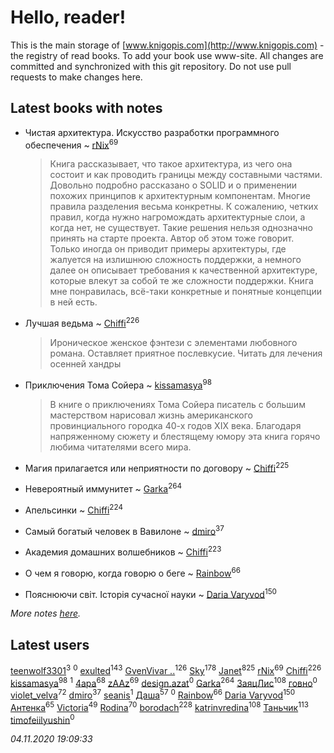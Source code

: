 # Hello, reader!
This is the main storage of [www.knigopis.com](http://www.knigopis.com) - the registry of read books.
To add your book use www-site. All changes are committed and synchronized with this git repository.
Do not use pull requests to make changes here.


## Latest books with notes
* Чистая архитектура. Искусство разработки программного обеспечения ~ [rNix](users/227/22742452-yandex)<sup>69</sup>
    > Книга рассказывает, что такое архитектура, из чего она состоит и как проводить границы между составными частями. Довольно подробно рассказано о SOLID и о применении похожих принципов к архитектурным компонентам. Многие правила разделения весьма конкретны. К сожалению, четких правил, когда нужно нагромождать архитектурные слои, а когда нет, не существует. Такие решения нельзя однозначно принять на старте проекта. Автор об этом тоже говорит. Только иногда он приводит примеры архитектуры, где жалуется на излишнюю сложность поддержки, а немного далее он описывает требования к качественной архитектуре, которые влекут за собой те же сложности поддержки. Книга мне понравилась, всё-таки конкретные и понятные концепции в ней есть.

* Лучшая ведьма ~ [Chiffi](users/105/105831994080785626680-google)<sup>226</sup>
    > Ироническое женское фэнтези с элементами любовного романа. Оставляет приятное послевкусие. Читать для лечения осенней хандры

* Приключения Тома Сойера ~ [kissamasya](users/684/68439978-vkontakte)<sup>98</sup>
    > В книге о приключениях Тома Сойера писатель с большим мастерством нарисовал жизнь американского провинциального городка 40-х годов XIX века. Благодаря напряженному сюжету и блестящему юмору эта книга горячо любима читателями всего мира.

* Магия прилагается или неприятности по договору ~ [Chiffi](users/105/105831994080785626680-google)<sup>225</sup>

* Невероятный иммунитет ~ [Garka](users/115/115753719718250012620-google)<sup>264</sup>

* Апельсинки ~ [Chiffi](users/105/105831994080785626680-google)<sup>224</sup>

* Самый богатый человек в Вавилоне ~ [dmiro](users/571/5714115-vkontakte)<sup>37</sup>

* Академия домашних волшебников ~ [Chiffi](users/105/105831994080785626680-google)<sup>223</sup>

* О чем я говорю, когда говорю о беге ~ [Rainbow](users/109/109787328219839805802-google)<sup>66</sup>

* Пояснюючи світ. Історія сучасної науки ~ [Daria Varyvod](users/829/829893410524253-facebook)<sup>150</sup>


_More notes [here](latest_books_with_notes.md)._


## Latest users
[teenwolf3301](users/209/209288065-vkontakte)<sup>3</sup> 
[](users/100/100726438533263363348-google)<sup>0</sup> 
[exulted](users/100/100599204551896265722-google)<sup>143</sup> 
[GvenVivar ..](users/158/158266434925901-facebook)<sup>126</sup> 
[Sky](users/118/118049897850017649660-googleplus)<sup>178</sup> 
[Janet](users/108/108113656204404967440-google)<sup>825</sup> 
[rNix](users/227/22742452-yandex)<sup>69</sup> 
[Chiffi](users/105/105831994080785626680-google)<sup>226</sup> 
[kissamasya](users/684/68439978-vkontakte)<sup>98</sup> 
[](users/836/836077803836456-facebook)<sup>1</sup> 
[4apa](users/117/117392596378069249667-google)<sup>68</sup> 
[zAAz](users/202/202248233-vkontakte)<sup>69</sup> 
[design.azat](users/274/274622786-vkontakte)<sup>0</sup> 
[Garka](users/115/115753719718250012620-google)<sup>264</sup> 
[ЗаяцЛис](users/112/112388384595246311466-google)<sup>108</sup> 
[говно](users/124/1241017526268068-facebook)<sup>0</sup> 
[violet_velva](users/116/116961712580551399099-google)<sup>72</sup> 
[dmiro](users/571/5714115-vkontakte)<sup>37</sup> 
[seanis](users/497/4974864-yandex)<sup>1</sup> 
[Даша](users/334/334696193054530347-mailru)<sup>57</sup> 
[](users/115/115761960622353006025-google)<sup>0</sup> 
[Rainbow](users/109/109787328219839805802-google)<sup>66</sup> 
[Daria Varyvod](users/829/829893410524253-facebook)<sup>150</sup> 
[Антенка](users/118/118158645037334943900-google)<sup>65</sup> 
[Victoria](users/113/113794223924688167852-google)<sup>49</sup> 
[Rodina](users/116/116257964632073652332-google)<sup>70</sup> 
[borodach](users/157/15706320-vkontakte)<sup>228</sup> 
[katrinvredina](users/233/2336755-vkontakte)<sup>108</sup> 
[Таньчик](users/209/2096581563762610-facebook)<sup>113</sup> 
[timofeiilyushin](users/350/350168034-vkontakte)<sup>0</sup> 


_04.11.2020 19:09:33_
